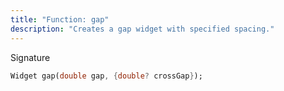 ```yaml
---
title: "Function: gap"
description: "Creates a gap widget with specified spacing."
---
```


Signature
```dart
Widget gap(double gap, {double? crossGap});
```
